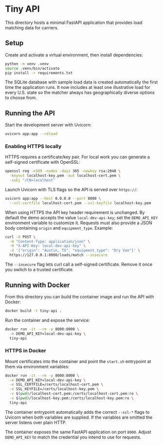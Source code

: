 # Tiny API

This directory hosts a minimal FastAPI application that provides load matching data for carriers.

## Setup

Create and activate a virtual environment, then install dependencies:

```bash
python -m venv .venv
source .venv/bin/activate
pip install -r requirements.txt
```

The SQLite database with sample load data is created automatically the first time the application runs.
It now includes at least one illustrative load for every U.S. state so the matcher always has
geographically diverse options to choose from.

## Running the API

Start the development server with Uvicorn:

```bash
uvicorn app:app --reload
```

### Enabling HTTPS locally

HTTPS requires a certificate/key pair. For local work you can generate a self-signed certificate with OpenSSL:

```bash
openssl req -x509 -nodes -days 365 -newkey rsa:2048 \
  -keyout localhost-key.pem -out localhost-cert.pem \
  -subj "/CN=localhost"
```

Launch Uvicorn with TLS flags so the API is served over `https://`:

```bash
uvicorn app:app --host 0.0.0.0 --port 8000 \
  --ssl-certfile localhost-cert.pem --ssl-keyfile localhost-key.pem
```

When using HTTPS the API key header requirement is unchanged. By default the demo accepts the value
`local-dev-api-key`; set the `DEMO_API_KEY` environment variable to customize it. Requests must also provide a JSON
body containing `origin` and `equipment_type`. Example:

```bash
curl -X POST \
  -H "Content-Type: application/json" \
  -H "X-API-Key: local-dev-api-key" \
  -d '{"origin": "Austin, TX", "equipment_type": "Dry Van"}' \
  https://127.0.0.1:8000/loads/match --insecure
```

The `--insecure` flag lets curl call a self-signed certificate. Remove it once you switch to a trusted certificate.

## Running with Docker

From this directory you can build the container image and run the API with Docker:

```bash
docker build -t tiny-api .
```

Run the container and expose the service:

```bash
docker run -it --rm -p 8000:8000 \
  -e DEMO_API_KEY=local-dev-api-key \
  tiny-api
```

### HTTPS in Docker

Mount certificates into the container and point the `start.sh` entrypoint at them via environment variables:

```bash
docker run -it --rm -p 8000:8000 \
  -e DEMO_API_KEY=local-dev-api-key \
  -e SSL_CERTFILE=/certs/localhost-cert.pem \
  -e SSL_KEYFILE=/certs/localhost-key.pem \
  -v $(pwd)/localhost-cert.pem:/certs/localhost-cert.pem:ro \
  -v $(pwd)/localhost-key.pem:/certs/localhost-key.pem:ro \
  tiny-api
```

The container entrypoint automatically adds the correct `--ssl-*` flags to Uvicorn when both variables are supplied.
If the variables are omitted the server listens over plain HTTP.

The container exposes the same FastAPI application on port `8000`. Adjust `DEMO_API_KEY` to match the credential you
intend to use for requests.
